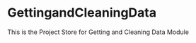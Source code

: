 GettingandCleaningData
======================

This is the Project Store for Getting and Cleaning Data Module
